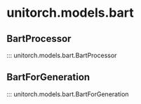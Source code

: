# unitorch.models.bart

## BartProcessor

::: unitorch.models.bart.BartProcessor

## BartForGeneration

::: unitorch.models.bart.BartForGeneration
